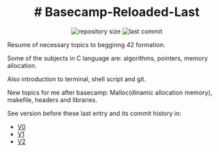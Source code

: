 <h1 align="center">
  # Basecamp-Reloaded-Last
</h1>

<p align="center">
  <img alt="repository size" src="https://img.shields.io/github/repo-size/angelasoler/Basecamp-Reloaded">

  <img alt="last commit" src="https://img.shields.io/github/last-commit/angelasoler/Basecamp-Reloaded">
</p>
Resume of necessary topics to begginng 42 formation.

Some of the subjects in C language are: algorithms, pointers, memory allocation.

Also introduction to terminal, shell script and git.

New topics for me after basecamp: Malloc(dinamic allocation memory), makefile, headers and libraries.

See version before these last entry and its commit history in:
-    [V0](https://github.com/angelasoler/BaseCamp-Reloaded-V0)
 -   [V1](https://github.com/angelasoler/BaseCamp-Reloaded-V1)
  -  [V2](https://github.com/angelasoler/BaseCamp-Reloaded-V2)
    
